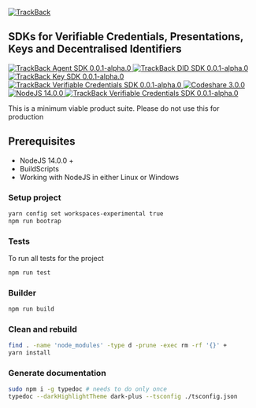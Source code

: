 <p>
  <a href="https://trackback.co.nz/">
    <img src="https://user-images.githubusercontent.com/2051324/127407635-236f8a7a-4ca6-410a-9fc4-add396743cfa.png" alt="TrackBack"></a>
</p>

## SDKs for Verifiable Credentials, Presentations, Keys and Decentralised Identifiers

<a href="https://github.com/trackback-blockchain/trackback-verifiable/tree/main/packages/trackback-agent" target="_blank">
    <img src="https://img.shields.io/badge/trackback--agent-0.0.1--alpha.0-yellow" alt="TrackBack Agent SDK 0.0.1-alpha.0">
</a>
<a href="https://github.com/trackback-blockchain/trackback-verifiable/tree/main/packages/trackback-did" target="_blank">
    <img src="https://img.shields.io/badge/trackback--did-0.0.1--alpha.0-9cf" alt="TrackBack DID SDK 0.0.1-alpha.0">
</a>
<a href="https://github.com/trackback-blockchain/trackback-verifiable/tree/main/packages/trackback-key" target="_blank">
    <img src="https://img.shields.io/badge/trackback--key-0.0.1--alpha.0-green" alt="TrackBack Key SDK 0.0.1-alpha.0">
</a>
<a href="https://github.com/trackback-blockchain/trackback-verifiable/tree/main/packages/trackback-vc" target="_blank">
    <img src="https://img.shields.io/badge/trackback--vc-0.0.1--alpha.0-blue" alt="TrackBack Verifiable Credentials SDK 0.0.1-alpha.0">
</a>

<a href="" target="_blank">
    <img src="https://img.shields.io/badge/build-pass-blueviolet" alt="Codeshare 3.0.0">
</a>
<a href="https://nodejs.org/es/blog/release/v14.0.0/" target="_blank">
    <img src="https://img.shields.io/badge/nodejs-14.0.0+-8ca" alt="NodeJS 14.0.0">
</a>
<a href="https://lerna.js.org/" target="_blank">
    <img src="https://img.shields.io/badge/maintained%20with-lerna-cc00ff.svg" alt="TrackBack Verifiable Credentials SDK 0.0.1-alpha.0">
</a>

This is a minimum viable product suite. Please do not use this for production

## Prerequisites
* NodeJS 14.0.0 +
* BuildScripts 
* Working with NodeJS in either Linux or Windows

### Setup project
```bash
yarn config set workspaces-experimental true
npm run bootrap
```

### Tests
To run all tests for the project

```bash
npm run test
```

### Builder

```bash
npm run build
```

### Clean and rebuild
```bash
find . -name 'node_modules' -type d -prune -exec rm -rf '{}' +
yarn install
```
### Generate documentation
```bash
sudo npm i -g typedoc # needs to do only once
typedoc --darkHighlightTheme dark-plus --tsconfig ./tsconfig.json
```